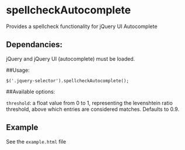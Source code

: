 spellcheckAutocomplete
======================

Provides a spellcheck functionality for jQuery UI Autocomplete

## Dependancies:

jQuery and jQuery UI (autocomplete) must be loaded.

##Usage:

	$('.jquery-selector').spellcheckAutocomplete();

##Available options:

`threshold`: a float value from 0 to 1, representing the levenshtein ratio threshold, above which entries are considered matches. Defaults to 0.9.

## Example

See the `example.html` file
